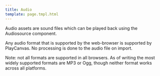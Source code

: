 ```yaml
---
title: Audio
template: page.tmpl.html
---
```


Audio assets are sound files which can be played back using the Audiosource component. 

Any audio format that is supported by the web-browser is supported by PlayCanvas. No processing is done to the audio file on import.

Note: not all formats are supported in all browsers. As of writing the most widely supported formats are MP3 or Ogg, though neither format works across all platforms.